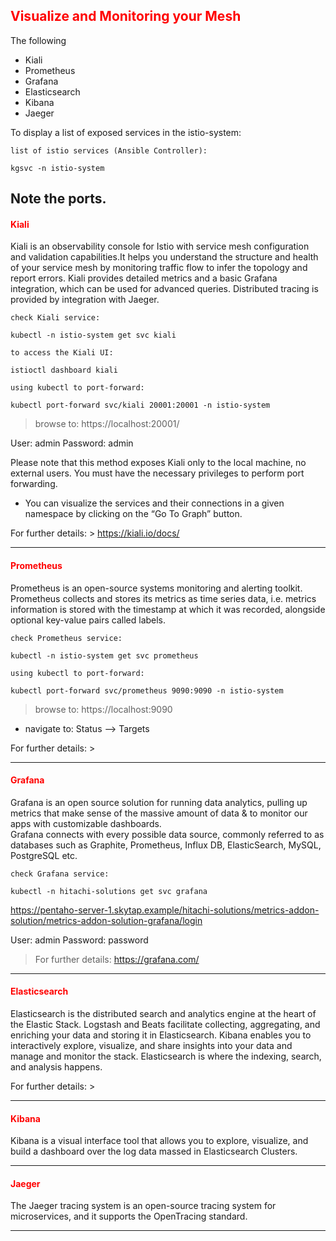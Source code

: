 ## <font color='red'>Visualize and Monitoring your Mesh</font>  

The following 
* Kiali
* Prometheus
* Grafana
* Elasticsearch
* Kibana
* Jaeger

To display a list of exposed services in the istio-system:

``list of istio services (Ansible Controller):``
```
kgsvc -n istio-system
```
Note the ports.
---

#### <font color='red'>Kiali</font>  

Kiali is an observability console for Istio with service mesh configuration and validation capabilities.It helps you understand the structure and health of your service mesh by monitoring traffic flow to infer the topology and report errors. Kiali provides detailed metrics and a basic Grafana integration, which can be used for advanced queries. Distributed tracing is provided by integration with Jaeger.

``check Kiali service:``
```
kubectl -n istio-system get svc kiali
```
``to access the Kiali UI:``
```
istioctl dashboard kiali
```
``using kubectl to port-forward:``
```
kubectl port-forward svc/kiali 20001:20001 -n istio-system
```
> browse to: https://localhost:20001/ 

User: admin
Password: admin

Please note that this method exposes Kiali only to the local machine, no external users. You must have the necessary privileges to perform port forwarding.

* You can visualize the services and their connections in a given namespace by clicking on the “Go To Graph” button.

For further details: > https://kiali.io/docs/

---

#### <font color='red'>Prometheus</font>  

Prometheus is an open-source systems monitoring and alerting toolkit. Prometheus collects and stores its metrics as time series data, i.e. metrics information is stored with the timestamp at which it was recorded, alongside optional key-value pairs called labels.

``check Prometheus service:``
````
kubectl -n istio-system get svc prometheus
````
``using kubectl to port-forward:``
```
kubectl port-forward svc/prometheus 9090:9090 -n istio-system
```
> browse to: https://localhost:9090

* navigate to: Status --> Targets

For further details: > 

---

#### <font color='red'>Grafana</font>  

Grafana is an open source solution for running data analytics, pulling up metrics that make sense of the massive amount of data & to monitor our apps with customizable dashboards.  
Grafana connects with every possible data source, commonly referred to as databases such as Graphite, Prometheus, Influx DB, ElasticSearch, MySQL, PostgreSQL etc.

``check Grafana service:``
````
kubectl -n hitachi-solutions get svc grafana
````

https://pentaho-server-1.skytap.example/hitachi-solutions/metrics-addon-solution/metrics-addon-solution-grafana/login

User: admin
Password: password

> For further details: https://grafana.com/

---

#### <font color='red'>Elasticsearch</font>

Elasticsearch is the distributed search and analytics engine at the heart of the Elastic Stack. Logstash and Beats facilitate collecting, aggregating, and enriching your data and storing it in Elasticsearch. Kibana enables you to interactively explore, visualize, and share insights into your data and manage and monitor the stack. Elasticsearch is where the indexing, search, and analysis happens.





For further details: >

---

#### <font color='red'>Kibana</font>  

Kibana is a visual interface tool that allows you to explore, visualize, and build a dashboard over the log data massed in Elasticsearch Clusters.


---

#### <font color='red'>Jaeger</font>
The Jaeger tracing system is an open-source tracing system for microservices, and it supports the OpenTracing standard.




---